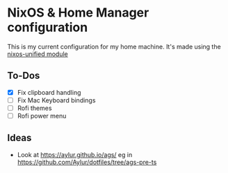NixOS & Home Manager configuration
==================================

This is my current configuration for my home machine. It's made using the [nixos-unified module](https://github.com/srid/nixos-unified)

## To-Dos
- [x] Fix clipboard handling
- [ ] Fix Mac Keyboard bindings
- [ ] Rofi themes
- [ ] Rofi power menu

## Ideas
- Look at https://aylur.github.io/ags/ eg in https://github.com/Aylur/dotfiles/tree/ags-pre-ts
